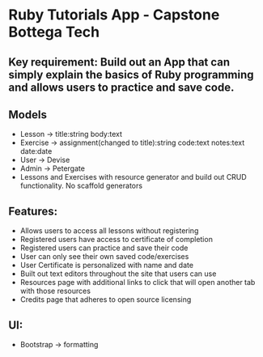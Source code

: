 # Ruby Tutorials App - Capstone Bottega Tech

## Key requirement: Build out an App that can simply explain the basics of Ruby programming and allows users to practice and save code.

## Models
- Lesson -> title:string body:text
- Exercise -> assignment(changed to title):string code:text notes:text date:date
- User -> Devise
- Admin -> Petergate
- Lessons and Exercises with resource generator and build out CRUD functionality.  No scaffold generators

## Features:
- Allows users to access all lessons without registering
- Registered users have access to certificate of completion
- Registered users can practice and save their code
- User can only see their own saved code/exercises
- User Certificate is personalized with name and date
- Built out text editors throughout the site that users can use
- Resources page with additional links to click that will open another tab with those resources
- Credits page that adheres to open source licensing 

## UI:
- Bootstrap -> formatting


